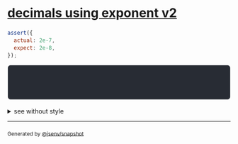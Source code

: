 # [decimals using exponent v2](../../number.test.js#L47)

```js
assert({
  actual: 2e-7,
  expect: 2e-8,
});
```

![img](throw.svg)

<details>
  <summary>see without style</summary>

```console
AssertionError: actual and expect are different

actual: 0.00_000_002
expect: 0.000_000_002
```

</details>

---

<sub>
  Generated by <a href="https://github.com/jsenv/core/tree/main/packages/independent/snapshot">@jsenv/snapshot</a>
</sub>
